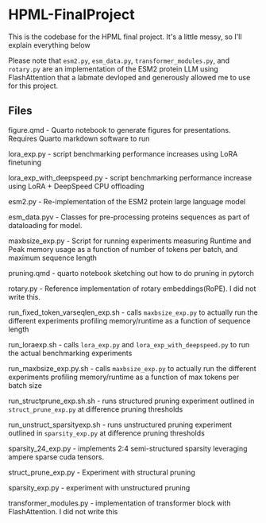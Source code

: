 # HPML-FinalProject
This is the codebase for the HPML final project. It's a little messy, so I'll explain everything below 

Please note that `esm2.py`, `esm_data.py`, `transformer_modules.py`, and `rotary.py` are an implementation of the ESM2 protein LLM using FlashAttention that a labmate devloped and generously allowed me to use for this project. 

## Files 

figure.qmd - Quarto notebook to generate figures for presentations. Requires Quarto markdown software to run

lora_exp.py - script benchmarking performance increases using LoRA finetuning 

lora_exp_with_deepspeed.py - script benchmarking performance increase using LoRA + DeepSpeed CPU offloading 

esm2.py - Re-implementation of the ESM2 protein large language model 

esm_data.pyv - Classes for pre-processing proteins sequences as part of dataloading for model. 

maxbsize_exp.py - Script for running experiments measuring Runtime and Peak memory usage as a function of number of tokens per batch, and maximum sequence length 

pruning.qmd - quarto notebook sketching out how to do pruning in pytorch 

rotary.py - Reference implementation of rotary embeddings(RoPE). I did not write this.

run_fixed_token_varseqlen_exp.sh - calls `maxbsize_exp.py` to actually run the different experiments profiling memory/runtime as a function of sequence length 

run_loraexp.sh - calls `lora_exp.py` and `lora_exp_with_deepspeed.py` to run the actual benchmarking experiments 

run_maxbsize_exp.py.sh - calls `maxbsize_exp.py` to actually run the different experiments profiling memory/runtime as a function of max tokens per batch size

run_structprune_exp.sh.sh - runs structured pruning experiment outlined in `struct_prune_exp.py` at difference pruning thresholds

run_unstruct_sparsityexp.sh - runs unstructured pruning experiment outlined in `sparsity_exp.py` at difference pruning thresholds

sparsity_24_exp.py - implements 2:4 semi-structured sparsity leveraging ampere sparse cuda tensors. 

struct_prune_exp.py - Experiment with structural pruning 

sparsity_exp.py - experiment with unstructured pruning 

transformer_modules.py - implementation of transformer block with FlashAttention. I did not write this 
